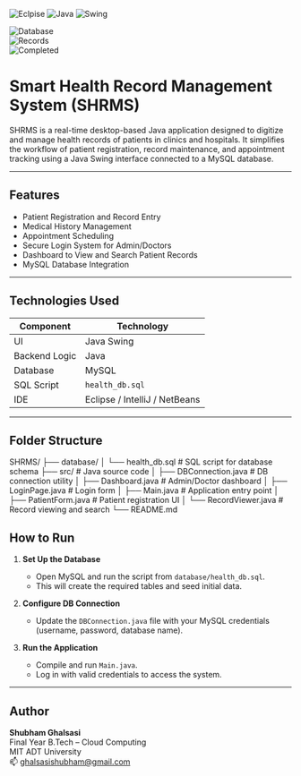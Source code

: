 ![Eclpise](https://img.shields.io/badge/Tool-Eclipse-green)  ![Java](https://img.shields.io/badge/Tool-Java-orange) ![Swing](https://img.shields.io/badge/Tool-Java_Swing-red)

![Database](https://img.shields.io/badge/Database-MySQL-blue)  
![Records](https://img.shields.io/badge/Data-Patient_Records-lightblue)  
![Completed](https://img.shields.io/badge/Status-Completed-success)  


# Smart Health Record Management System (SHRMS)

SHRMS is a real-time desktop-based Java application designed to digitize and manage health records of patients in clinics and hospitals. It simplifies the workflow of patient registration, record maintenance, and appointment tracking using a Java Swing interface connected to a MySQL database.

---

## Features

-  Patient Registration and Record Entry
-  Medical History Management
-  Appointment Scheduling
-  Secure Login System for Admin/Doctors
-  Dashboard to View and Search Patient Records
-  MySQL Database Integration

---

##  Technologies Used

| Component      | Technology |
|----------------|------------|
| UI             | Java Swing |
| Backend Logic  | Java       |
| Database       | MySQL      |
| SQL Script     | `health_db.sql` |
| IDE            | Eclipse / IntelliJ / NetBeans |

---

##  Folder Structure


SHRMS/
├── database/
│   └── health_db.sql           # SQL script for database schema
├── src/                        # Java source code
│   ├── DBConnection.java       # DB connection utility
│   ├── Dashboard.java          # Admin/Doctor dashboard
│   ├── LoginPage.java          # Login form
│   ├── Main.java               # Application entry point
│   ├── PatientForm.java        # Patient registration UI
│   └── RecordViewer.java       # Record viewing and search
└── README.md


##  How to Run

1. **Set Up the Database**
   - Open MySQL and run the script from `database/health_db.sql`.
   - This will create the required tables and seed initial data.

2. **Configure DB Connection**
   - Update the `DBConnection.java` file with your MySQL credentials (username, password, database name).

3. **Run the Application**
   - Compile and run `Main.java`.
   - Log in with valid credentials to access the system.


---

##  Author

**Shubham Ghalsasi**  
Final Year B.Tech – Cloud Computing  
MIT ADT University  
📫 ghalsasishubham@gmail.com

